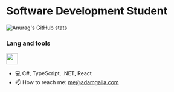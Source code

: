 <h1>Software Development Student</h1>

![Anurag's GitHub stats](https://github-readme-stats.vercel.app/api?username=AdamGalla&show_icons=true&rank_icon=github&hide=stars&hide_border=true&bg_color=45,22272e,284061,39e8bd&text_color=ffffff&title_color=ffffff&icon_color=39e8bd)

<h3>Lang and tools</h3>
<img src="https://static-00.iconduck.com/assets.00/typescript-icon-icon-1024x1024-vh3pfez8.png" width="30" height="30"/>

- 💻 C#, TypeScript, .NET, React
- 📫 How to reach me: me@adamgalla.com
